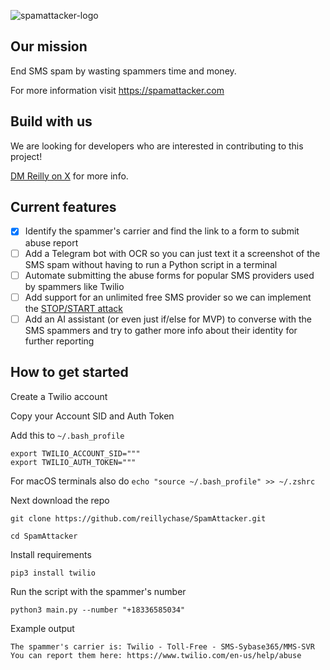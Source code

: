 ![spamattacker-logo](https://github.com/reillychase/SpamAttacker/assets/17455708/462faebc-c78b-460c-b687-a7ce6247fabf)
## Our mission
End SMS spam by wasting spammers time and money. 

For more information visit https://spamattacker.com

## Build with us
We are looking for developers who are interested in contributing to this project!

[DM Reilly on X](https://x.com/_rchase_/) for more info.

## Current features

- [x] Identify the spammer's carrier and find the link to a form to submit abuse report
- [ ] Add a Telegram bot with OCR so you can just text it a screenshot of the SMS spam without having to run a Python script in a terminal
- [ ] Automate submitting the abuse forms for popular SMS providers used by spammers like Twilio
- [ ] Add support for an unlimited free SMS provider so we can implement the [STOP/START attack](https://x.com/_rchase_/status/1761165629724246368?s=20)
- [ ] Add an AI assistant (or even just if/else for MVP) to converse with the SMS spammers and try to gather more info about their identity for further reporting

## How to get started
Create a Twilio account

Copy your Account SID and Auth Token

Add this to ``` ~/.bash_profile ```
```
export TWILIO_ACCOUNT_SID="""
export TWILIO_AUTH_TOKEN="""
```


For macOS terminals also do ```echo "source ~/.bash_profile" >> ~/.zshrc```

Next download the repo
```
git clone https://github.com/reillychase/SpamAttacker.git
```
```
cd SpamAttacker
```
Install requirements
```
pip3 install twilio
```
Run the script with the spammer's number
```
python3 main.py --number "+18336585034"
```
Example output
```
The spammer's carrier is: Twilio - Toll-Free - SMS-Sybase365/MMS-SVR
You can report them here: https://www.twilio.com/en-us/help/abuse
```


